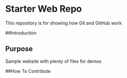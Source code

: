 # Starter Web Repo

This repository is for showing how Git and GitHub work

##Introduction


## Purpose

Sample website with plenty of files for demos

##How To Contribute
